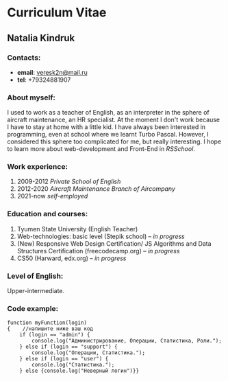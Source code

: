 # Curriculum Vitae

## Natalia Kindruk

### Contacts:

- **email**: veresk2n@mail.ru
- **tel**: +79324881907

### About myself:

I used to work as a teacher of English, as an interpreter in the sphere of aircraft maintenance, an HR specialist. At the moment I don't work because I have to stay at home with a little kid. I have always been interested in programming, even at school where we learnt Turbo Pascal. However, I considered this sphere too complicated for me, but really interesting. I hope to learn more about web-development and Front-End in _RSSchool_.

### Work experience:

1. 2009-2012 _Private School of English_
2. 2012-2020 _Aircraft Maintenance Branch of Aircompany_
3. 2021-now _self-employed_

### Education and courses:

1. Tyumen State University (English Teacher)
2. Web-technologies: basic level (Stepik school) – _in progress_
3. (New) Responsive Web Design Certification/ JS Algorithms and Data Structures Certification (freecodecamp.org) – _in progress_
4. CS50 (Harward, edx.org) – _in progress_

### Level of English:

Upper-intermediate.

### Code example:

```
function myFunction(login)
{    //напишите ниже ваш код
    if (login == "admin") {
        console.log("Администрирование, Операции, Статистика, Роли.");
    } else if (login == "support") {
        console.log("Операции, Статистика.");
    } else if (login == "user") {
        console.log("Статистика.");
    } else {console.log("Неверный логин")}}

```
